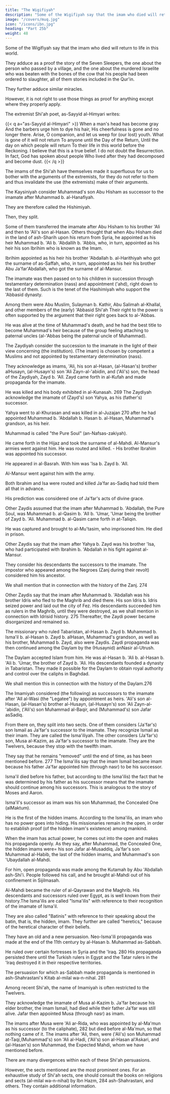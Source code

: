 ```yaml
---
title: "The Wigifiyah"
description: "Some of the Wigifiyah say that the imam who died will return to actual life in this world"
image: "/covers/muq.jpg"
icon: "/icons/ibn.jpg"
heading: "Part 25b"
weight: 48
---
```



Some of the Wigifiyah say that the imam who died will return to life in this world. 

They adduce as a proof the story of the Seven Sleepers, the one about the person who passed by a village, and
the one about the murdered Israelite who was beaten with the bones of the cow that his people had been ordered to slaughter, all of them stories included in the Qur'in.

They further adduce similar miracles.

However, it is not right to use those things as proof for anything except where they properly apply.

The extremist Shi'ah poet, as-Sayyid al-Himyari writes:

{{< q a="as-Sayyid al-Himyari" >}}
When a man's head has become gray And the barbers urge him to dye his hair, His cheerfulness is gone and no
longer there. 
Arise, O companion, and let us weep for (our lost) youth.
What is gone of it will not return
To anyone until the Day of the Return,
Until the day on which people will return
To their life in this world before the Reckoning.
I believe that this is a true belief.
I do not doubt the Resurrection.
In fact, God has spoken about people
Who lived after they had decomposed and become dust.
{{< /q >}}

The imams of the Shi'ah have themselves made it superfluous for us to bother with the arguments of the extremists, for they do not refer to them and thus invalidate the use (the extremists) make of their arguments.

The Kaysiniyah consider Muhammad's son Abu Hisham as successor to the imamate after Muhammad b. al-Hanafiyah.

They are therefore called the Hishimiyah. 

Then, they split.

Some of them transferred the imamate after Abu Hisham to his brother 'Ali and then to 'Ali's son al-Hasan. Others thought that when Abu Hisham died in the land of ash-Sharih upon his return from Syria, he appointed as his heir Muhammad b. 'Ali b. 'Abdallih b. 'Abbis, who, in turn, appointed as his heir his son Ibrihim who is known as the Imam.

Ibrihim appointed as his heir his brother 'Abdallah b. al-Harithiyah who got the surname of as-Saffah, who, in turn, appointed as his heir his brother Abu Ja'far'Abdallah, who got the surname of al-Mansur.

The imamate was then passed on to his children in succession through testamentary determination (nass) and appointment ('ahd), right down to the last of them. Such is the tenet of the Hashimiyah who support the 'Abbasid dynasty.

Among them were Abu Muslim, Sulayman b. Kathir, Abu Salimah al-Khallal, and other members of the (early) 'Abbasid Shi'ah Their right to the power is often supported by the argument that their right goes back to al-'Abbas. 

He was alive at the time of Muhammad's death, and he had the best title to become Muhammad's heir because of the group feeling attaching to paternal uncles (al-'Abbas being the paternal uncle of Muhammad).

The Zaydiyah consider the succession to the imamate in the light of their view concerning (the institution). (The imam) is chosen by competent a Muslims and not appointed by testamentary determination (nass). 

They acknowledge as imams, 'Ali, his son al-Hasan, (al-Hasan's) brother alHusayn, (al-Husayn's) son 'Ali Zayn-al-'abidin, and ('Ali's) son, the head of the Zaydiyah, Zayd b. 'All. Zayd came forth in al-Kufah and made propaganda for the imamate. 

He was killed and his body exhibited in al-Kunasah. 269 The Zaydiyah acknowledge the imamate of (Zayd's) son Yahya, as his (father's) successor. 

Yahya went to al-Khurasan and was killed in al-Juzajan 270 after he had appointed Muhammad b. 'Abdallah b. Hasan b. al-Hasan, Muhammad's grandson, as his heir. 

Muhammad is called "the Pure Soul" (an-Nafsas-zakiyah).

He came forth in the Hijaz and took the surname of al-Mahdi. Al-Mansur's armies went against him. He was routed and killed. - His brother Ibrahim was appointed his successor. 

He appeared in al-Basrah. With him was 'Isa b. Zayd b. 'All. 

Al-Mansur went against him with the army.

Both Ibrahim and Isa were routed and killed Ja'far as-Sadiq had told them all that in advance.

His prediction was considered one of Ja'far's acts of divine grace. 

Other Zaydis assumed that the imam after Muhammad b. 'Abdallah, the Pure Soul, was Muhammad b. al-Qasim b. 'All b. 'Umar,  'Umar being the brother of Zayd b. 'Ali. Muhammad b. al-Qasim came forth in at-Taliqin. 

He was captured and brought to al-Mu'tasim, who imprisoned him. He died in prison.

Other Zaydis say that the imam after Yahya b. Zayd was his brother 'Isa, who had participated with Ibrahim b. 'Abdallah in his fight against al-Mansur. 

They consider his descendants the successors to the imamate. The impostor who appeared among the Negroes (Zanj during their revolt) considered him his ancestor. 

We shall mention that in connection with the history of the Zanj. 274

Other Zaydis say that the imam after Muhammad b. 'Abdallah was his brother Idris who fled to the Maghrib and died there. His son Idris b. Idris seized power and laid out the city of Fez. His descendants succeeded him as rulers in the Maghrib, until they were destroyed, as we shall mention in connection with Idrisid history. 275 Thereafter, the Zaydi power became disorganized and remained so.

The missionary who ruled Tabaristan, al-Hasan b. Zayd b. Muhammad b. Isma'il b. al-Hasan b. Zayd b. alHasan, Muhammad's grandson, as well as his brother, Muhammad b. Zayd, also were Zaydis. Zaydi propaganda was then
continued among the Daylam by the (Husaynid) anNasir al-Utrush. 

The Daylam accepted Islam from him. He was al-Hasan b. 'Ali b. al-Hasan b. 'Ali b. 'Umar, the brother of Zayd b. 'Ali. His descendants founded a dynasty in Tabaristan. They made it possible for the Daylam to obtain royal authority and control over the
caliphs in Baghdad. 

We shall mention this in connection with the history of the Daylam.276

The Imamiyah considered (the following) as successors to the imamate after 'All al-Wasi (the "Legatee") by appointment as heirs. 'Ali's son al-Hasan, (al-Hasan's) brother al-Husayn, (al-Husayn's) son 'Ali Zayn-al-'abidin, ('Ali's) son
Muhammad al-Baqir, and (Muhammad's) son Jafar asSadiq. 

From there on, they split into two sects. One of them considers (Ja'far's) son Ismail as Ja'far's successor to the imamate. They recognize Ismail as their imam. They are called the Isma'iliyah. The other considers (Ja'far's) son, Musa al-Kazim, as Ja'far's successor to the imamate. They are the Twelvers, because they stop with the twelfth imam.

They say that he remains "removed" until the end of time, as has been mentioned before. 277
The Isma'ilis say that the imam Ismail became imam because his father Ja'far appointed him (through nasr) to be his successor.

Isma'il died before his father, but according to (the Isma'ilis) the fact that he was determined by his father as his successor means that the imamate should continue among his successors. This is analogous to the story of Moses and Aaron.

Isma'il's successor as imam was his son Muhammad, the Concealed One (alMaktum). 

He is the first of the hidden imams. According to the Isma'ilis, an imam who has no power goes into hiding. His missionaries remain in the open, in order to establish proof (of the hidden imam's existence) among mankind.

When the imam has actual power, he comes out into the open and makes his propaganda openly. As they say, after Muhammad, the Concealed One, the hidden imams were= his son Jafar al-Musaddiq, Ja'far's son Muhammad al-Habib, the last of the hidden imams, and Muhammad's son 'Ubaydallah al-Mahdi. 

For him, open propaganda was made among the Kutamah by Abu 'Abdallah ash-Shi'i. People followed his call, and he brought al-Mahdi out of his confinement in Sijilmasah. 

Al-Mahdi became the ruler of al-Qayrawan and the Maghrib. His descendants and successors ruled over Egypt, as is well known from their history.The Isma'ilis are called "Isma'ilis" with reference to their recognition of the imamate of Isma'il. 

They are also called "Batinis" with reference to their speaking about the batin, that is, the hidden, imam. They further are called "heretics," because of the heretical character of their beliefs.

They have an old and a new persuasion. Neo-Isma'ili propaganda was made at the end of the 11th century by al-Hasan b. Muhammad as-Sabbah. 

He ruled over certain fortresses in Syria and the 'Iraq. 280 His propaganda persisted there until the Turkish rulers in Egypt and the Tatar rulers in the 'Iraq destroyed it in their respective territories. 

The persuasion for which as-Sabbah made propaganda is mentioned in ash-Shahrastani's Kitab al-milal wa-n-nihal. 281

Among recent Shi'ah, the name of Imamiyah is often restricted to the Twelvers.

They acknowledge the imamate of Musa al-Kazim b. Ja'far because his elder brother, the imam Ismail, had died while their father Ja'far was still alive. Jafar then appointed Musa (through nasr) as imam.

The imams after Musa were 'Ali ar-Rida, who was appointed by al-Ma'mun as his successor (to the caliphate), 282 but died before al-Ma'mun, so that nothing came of it. The imams after 'Ali, then, were ('Ali's) son Muhammad at-Taqi,(Muhammad's) son 'Ali al-Hadi, ('Ali's) son al-Hasan al'Askari, and (al-Hasan's) son Muhammad, the Expected Mahdi, whom we have mentioned before.

There are many divergences within each of these Shi'ah persuasions.

However, the sects mentioned are the most prominent ones. For an exhaustive study of Shi'ah sects, one should consult the books on religions and sects (al-milal wa-n-nihal) by Ibn Hazm, 284 ash-Shahrastani, and others. They contain additional
information. 
